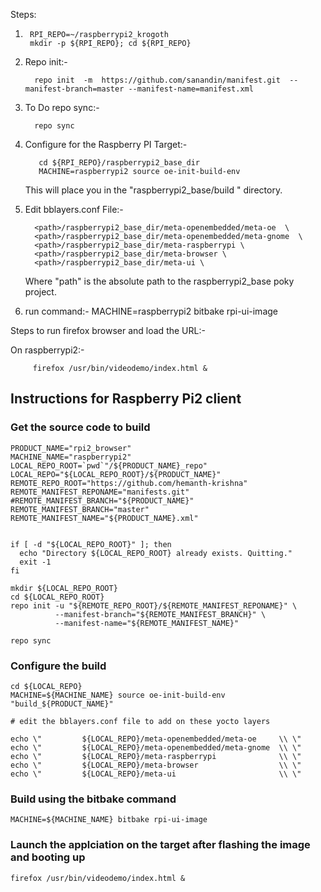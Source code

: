 Steps:

1.      RPI_REPO=~/raspberrypi2_krogoth 
        mkdir -p ${RPI_REPO}; cd ${RPI_REPO}

2. Repo init:-
        
         repo init  -m  https://github.com/sanandin/manifest.git  --manifest-branch=master --manifest-name=manifest.xml
  
3. To Do repo sync:-
          
         repo sync

4. Configure for the Raspberry PI Target:- 

          cd ${RPI_REPO}/raspberrypi2_base_dir
          MACHINE=raspberrypi2 source oe-init-build-env

   This will place you in the "raspberrypi2_base/build " directory.

5. Edit bblayers.conf File:-

         <path>/raspberrypi2_base_dir/meta-openembedded/meta-oe  \
         <path>/raspberrypi2_base_dir/meta-openembedded/meta-gnome  \
         <path>/raspberrypi2_base_dir/meta-raspberrypi \
         <path>/raspberrypi2_base_dir/meta-browser \
         <path>/raspberrypi2_base_dir/meta-ui \

   Where "path" is the absolute path to the raspberrypi2_base poky project.

7. run command:- 
         MACHINE=raspberrypi2 bitbake rpi-ui-image
        

Steps to run firefox browser and load the URL:-


On raspberrypi2:-

         firefox /usr/bin/videodemo/index.html &

 ## Instructions for Raspberry Pi2 client

### Get the source code to build

```shell
PRODUCT_NAME="rpi2_browser"
MACHINE_NAME="raspberrypi2"
LOCAL_REPO_ROOT=`pwd`"/${PRODUCT_NAME}_repo"
LOCAL_REPO="${LOCAL_REPO_ROOT}/${PRODUCT_NAME}"
REMOTE_REPO_ROOT="https://github.com/hemanth-krishna"
REMOTE_MANIFEST_REPONAME="manifests.git"
#REMOTE_MANIFEST_BRANCH="${PRODUCT_NAME}"
REMOTE_MANIFEST_BRANCH="master"
REMOTE_MANIFEST_NAME="${PRODUCT_NAME}.xml"


if [ -d "${LOCAL_REPO_ROOT}" ]; then
  echo "Directory ${LOCAL_REPO_ROOT} already exists. Quitting."
  exit -1
fi

mkdir ${LOCAL_REPO_ROOT}
cd ${LOCAL_REPO_ROOT}
repo init -u "${REMOTE_REPO_ROOT}/${REMOTE_MANIFEST_REPONAME}" \
          --manifest-branch="${REMOTE_MANIFEST_BRANCH}" \
          --manifest-name="${REMOTE_MANIFEST_NAME}"

repo sync
```

### Configure the build

```shell
cd ${LOCAL_REPO}
MACHINE=${MACHINE_NAME} source oe-init-build-env "build_${PRODUCT_NAME}"

# edit the bblayers.conf file to add on these yocto layers

echo \"         ${LOCAL_REPO}/meta-openembedded/meta-oe     \\ \"
echo \"         ${LOCAL_REPO}/meta-openembedded/meta-gnome  \\ \"
echo \"         ${LOCAL_REPO}/meta-raspberrypi              \\ \"
echo \"         ${LOCAL_REPO}/meta-browser                  \\ \"
echo \"         ${LOCAL_REPO}/meta-ui                       \\ \"
```

### Build using the bitbake command
```shell
MACHINE=${MACHINE_NAME} bitbake rpi-ui-image
```

### Launch the applciation on the target after flashing the image and booting up
```shell
firefox /usr/bin/videodemo/index.html &
```


